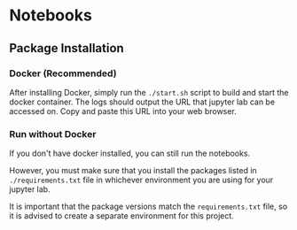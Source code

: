# Notebooks

## Package Installation

### Docker (Recommended)

After installing Docker, simply run the `./start.sh` script to build and start the docker container. The logs should output the URL that jupyter lab can be accessed on. Copy and paste this URL into your web browser.

### Run without Docker

If you don't have docker installed, you can still run the notebooks. 

However, you must make sure that you install the packages listed in `./requirements.txt` file in whichever environment you are using for your jupyter lab.

It is important that the package versions match the `requirements.txt` file, so it is advised to create a separate environment for this project.